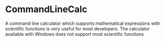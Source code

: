 # CommandLineCalc
A command line calculator which supports mathematical expressions with scientific functions is very useful for most developers. The calculator available with Windows does not support most scientific functions
